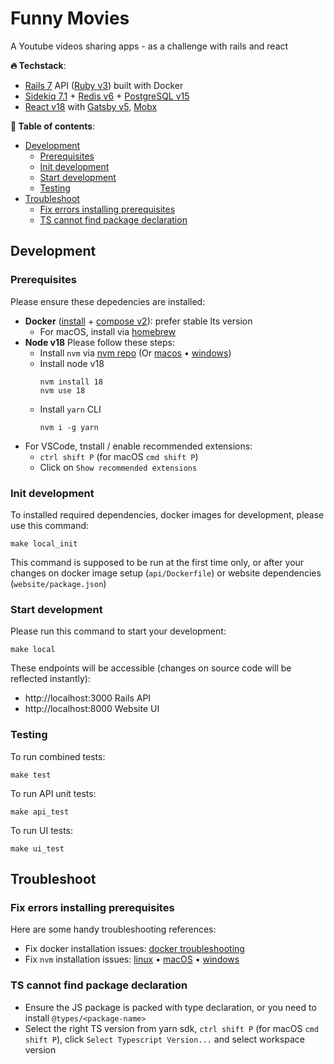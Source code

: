 Funny Movies
=====
A Youtube videos sharing apps - as a challenge with rails and react

**🔥 Techstack**:
- [Rails 7](https://guides.rubyonrails.org/7_0_release_notes.html) API ([Ruby v3](https://www.ruby-lang.org/en/news/2023/03/30/ruby-3-2-2-released/)) built with Docker
- [Sidekiq 7.1](https://github.com/sidekiq/sidekiq) + [Redis v6](https://redis.com/blog/diving-into-redis-6/) + [PostgreSQL v15](https://www.postgresql.org/docs/release/15.0/)
- [React v18](https://react.dev/blog/2022/03/29/react-v18) with [Gatsby v5](https://www.gatsbyjs.com/gatsby-5), [Mobx](https://mobx.js.org/README.html)

**👀 Table of contents**:
* [Development](#development)
  + [Prerequisites](#prerequisites)
  + [Init development](#init-development)
  + [Start development](#start-development)
  + [Testing](#testing)
* [Troubleshoot](#troubleshoot)
  + [Fix errors installing prerequisites](#fix-errors-installing-prerequisites)
  + [TS cannot find package declaration](#ts-cannot-find-package-declaration)

Development
-----
### Prerequisites
Please ensure these depedencies are installed:
+ **Docker** ([install][dep_docker] + [compose v2][dep_docker_compose]): prefer stable lts version 
  - For macOS, install via [homebrew][dep_docker_hb]
+ **Node v18** Please follow these steps:
  - Install `nvm` via [nvm repo][dep_nvm] (Or [macos][dep_nvm_hb] • [windows][dep_nvm_windows])
  - Install node v18
    ```
    nvm install 18
    nvm use 18
    ```
  - Install `yarn` CLI
    ```
    nvm i -g yarn
    ```
+ For VSCode, tnstall / enable recommended extensions: 
  - `ctrl shift P` (for macOS `cmd shift P`)
  - Click on `Show recommended extensions`

### Init development

To installed required dependencies, docker images for development, please use this command:

```
make local_init
```

This command is supposed to be run at the first time only, or after your changes on docker image setup (`api/Dockerfile`) or website dependencies (`website/package.json`)

### Start development

Please run this command to start your development:

```
make local
```

These endpoints will be accessible (changes on source code will be reflected instantly):
- http://localhost:3000 Rails API
- http://localhost:8000 Website UI

### Testing

To run combined tests:

```
make test
```

To run API unit tests:

```
make api_test
```

To run UI tests:

```
make ui_test
```

Troubleshoot
-----
### Fix errors installing prerequisites

Here are some handy troubleshooting references:
- Fix docker installation issues: [docker troubleshooting][dep_docker_ts]
- Fix `nvm` installation issues: [linux](dep_nvm_ts_linux) • [macOS][dep_nvm_ts_macos] • [windows][dep_nvm_ts_windows]

### TS cannot find package declaration

- Ensure the JS package is packed with type declaration, or you need to install `@types/<package-name>`
- Select the right TS version from yarn sdk, `ctrl shift P` (for macOS `cmd shift P`), click `Select Typescript Version...` and select workspace version


[dep_docker_ts]: https://docs.docker.com/engine/install/troubleshoot
[dep_docker_hb]: https://formulae.brew.sh/formula/docker
[dep_docker]: https://docs.docker.com/engine/install
[dep_docker_compose]: https://docs.docker.com/compose/migrate
[dep_nvm]: https://github.com/nvm-sh/nvm#installing-and-updating
[dep_nvm_hb]: https://formulae.brew.sh/formula/nvm
[dep_nvm_windows]: https://github.com/coreybutler/nvm-windows#installation--upgrades
[dep_nvm_ts_linux]: https://github.com/nvm-sh/nvm#troubleshooting-on-linux
[dep_nvm_ts_macos]: https://github.com/nvm-sh/nvm#troubleshooting-on-macos
[dep_nvm_ts_windows]: https://github.com/coreybutler/nvm-windows/issues
